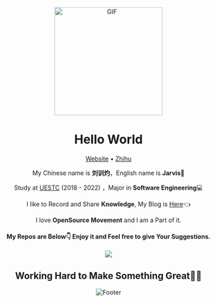 <div align="center">
<img align="center" alt="GIF" height="250px" src="https://media.giphy.com/media/du3J3cXyzhj75IOgvA/giphy.gif" />

# Hello World 

[Website](https://www.liuxunzhuo.com) • [Zhihu](https://zhihu.com/people/liuxunzhuo)

My Chinese name is **刘训灼**，English name is **Jarvis**🤖️

Study at [UESTC](https://www.uestc.edu.cn) (2018 - 2022) ，Major in **Software Engineering**💻

I like to Record and Share **Knowledge**, My Blog is [Here](https://www.liuxunzhuo.tech)👈

I love **OpenSource Movement** and I am a Part of it.

#### My Repos are Below👇 Enjoy it and Feel free to give Your Suggestions.

<img  src="https://github-readme-stats.vercel.app/api?username=Xunzhuo&show_icons=true&theme=tokyonight&hide=prs&icon_color=6392DF">


## Working Hard to Make Something Great🚀🚀

![Footer](http://picreso.oss-cn-beijing.aliyuncs.com/head.png)

</div>

